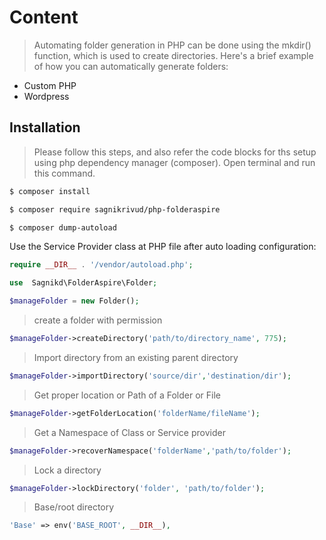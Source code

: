 # Content
> Automating folder generation in PHP can be done using the mkdir() function, which is used to create directories. Here's a brief example of how you can automatically generate folders:
- Custom PHP
- Wordpress

## Installation
>Please follow this steps, and also refer the code blocks for ths setup using php dependency  manager (composer).
Open terminal and run this command.
```sh
$ composer install
```

```sh
$ composer require sagnikrivud/php-folderaspire
```
```sh
$ composer dump-autoload
```
Use the Service Provider class at PHP file after auto  loading configuration:

```php
require __DIR__ . '/vendor/autoload.php';
```
```php
use  Sagnikd\FolderAspire\Folder;
```
```php
$manageFolder = new Folder();
```
> create a folder with permission
```php
$manageFolder->createDirectory('path/to/directory_name', 775);
```
> Import directory from an existing parent directory
```php
$manageFolder->importDirectory('source/dir','destination/dir');
```

> Get proper location or Path of a Folder or File
```php
$manageFolder->getFolderLocation('folderName/fileName');
```

> Get a Namespace of Class or Service provider
```php
$manageFolder->recoverNamespace('folderName','path/to/folder');
```
> Lock a directory
```php
$manageFolder->lockDirectory('folder', 'path/to/folder');
```

> Base/root directory
```php
'Base' => env('BASE_ROOT', __DIR__),
```
